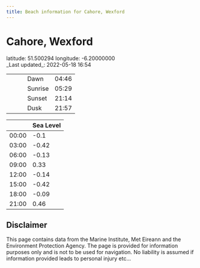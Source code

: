 ```yaml
---
title: Beach information for Cahore, Wexford
---
```

# Cahore, Wexford 

<div class="location-info">latitude: 51.500294 longitude: -6.20000000</div>
<div class="met-eireann-warnings"></div>
_Last updated_: 2022-05-18 16:54

|   |   |   |   |   |
|---|---|---|---|---|
|   |   |   | Dawn  | 04:46 |
|   |   |   | Sunrise  | 05:29 |
|   |   |   | Sunset  | 21:14 |
|   |   |   | Dusk  | 21:57 |

<div></div>

|   | Sea Level  |
|---|---|
| 00:00 | -0.1 |
| 03:00 | -0.42 |
| 06:00 | -0.13 |
| 09:00 | 0.33 |
| 12:00 | -0.14 |
| 15:00 | -0.42 |
| 18:00 | -0.09 |
| 21:00 | 0.46 |

## Disclaimer

This page contains data from the Marine Institute,
Met Eireann and the Environment Protection Agency. The page is provided for
information purposes only and is not to be used for navigation. No liability
is assumed if information provided leads to personal injury etc...